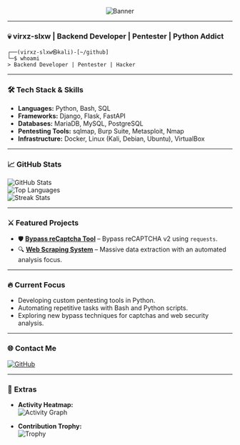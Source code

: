 <p align="center">
  <img src="https://readme-hero.vercel.app/api?username=righnix&theme=tokyo-dark&font=Code&size=300" alt="Banner" />
</p>

---

### 💀 virxz-slxw | Backend Developer | Pentester | Python Addict  

```console
┌──(virxz-slxw㉿kali)-[~/github]
└─$ whoami  
> Backend Developer | Pentester | Hacker 
```
---

### 🛠️ **Tech Stack & Skills**
- **Languages:** Python, Bash, SQL  
- **Frameworks:** Django, Flask, FastAPI  
- **Databases:** MariaDB, MySQL, PostgreSQL  
- **Pentesting Tools:** sqlmap, Burp Suite, Metasploit, Nmap  
- **Infrastructure:** Docker, Linux (Kali, Debian, Ubuntu), VirtualBox  

---

### 📈 **GitHub Stats**  
![GitHub Stats](https://github-readme-stats.vercel.app/api?username=righnix&show_icons=true&theme=radical&hide_border=true)  
![Top Languages](https://github-readme-stats.vercel.app/api/top-langs/?username=righnix&layout=compact&theme=radical&hide_border=true)  
![Streak Stats](https://github-readme-streak-stats.herokuapp.com/?user=righnix&theme=radical&hide_border=true)  

---

### ⚔️ **Featured Projects**
- 🛡️ **[Bypass reCaptcha Tool](https://github.com/your-repo)** – Bypass reCAPTCHA v2 using `requests`.  
- 🔍 **[Web Scraping System](https://github.com/your-repo)** – Massive data extraction with an automated analysis focus.  

---

### 🔥 **Current Focus**
- Developing custom pentesting tools in Python.  
- Automating repetitive tasks with Bash and Python scripts.  
- Exploring new bypass techniques for captchas and web security analysis.  

---

### 🌐 **Contact Me**    
[![GitHub](https://img.shields.io/badge/GitHub-%23181717.svg?style=for-the-badge&logo=github&logoColor=white)](https://github.com/righnix)  

---

### 🌟 **Extras**  
- **Activity Heatmap:**  
   ![Activity Graph](https://activity-graph.herokuapp.com/graph?username=righnix&theme=github-dark)  

- **Contribution Trophy:**  
   ![Trophy](https://github-profile-trophy.vercel.app/?username=righnix&theme=monokai&column=7)  

